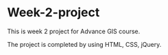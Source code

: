 # Week-2-project

This is week 2 project for Advance GIS course.

The project is completed by using HTML, CSS, jQuery.
 
